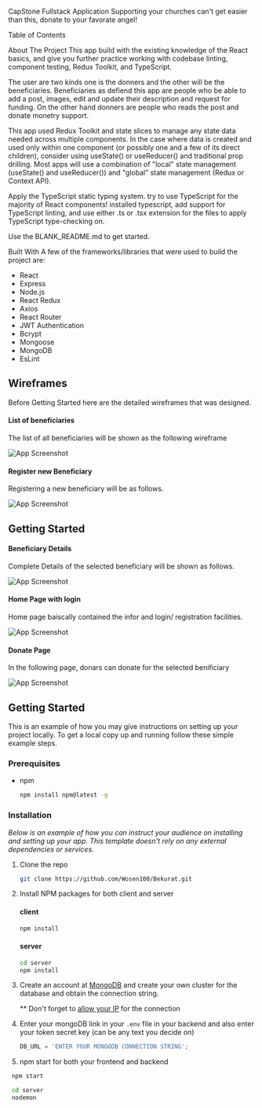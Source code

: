CapStone Fullstack Application
Supporting your churches can't get easier than this, donate to your favorate angel!

Table of Contents

About The Project
This app build with the existing knowledge of the React basics, and give you further practice working with codebase linting, component testing, Redux Toolkit, and TypeScript.

The user are two kinds one is the donners and the other will be the beneficiaries. Beneficiaries as defiend this app are people who be able to add a post, images, edit and update their description and request for funding. On the other hand donners are people who reads the post and donate monetry support.

This app used Redux Toolkit and state slices to manage any state data needed across multiple components. In the case where data is created and used only within one component (or possibly one and a few of its direct children), consider using useState() or useReducer() and traditional prop drilling. Most apps will use a combination of "local" state management (useState() and useReducer()) and "global" state management (Redux or Context API).

Apply the TypeScript static typing system. try to use TypeScript for the majority of React components! installed typescript, add support for TypeScript linting, and use either .ts or .tsx extension for the files to apply TypeScript type-checking on.

Use the BLANK_README.md to get started.

Built With
A few of the frameworks/libraries that were used to build the project are:

- React
- Express
- Node.js
- React Redux
- Axios
- React Router
- JWT Authentication
- Bcrypt
- Mongoose
- MongoDB
- EsLint

## Wireframes

Before Getting Started here are the detailed wireframes that was designed.

#### List of beneficiaries

The list of all beneficiaries will be shown as the following wireframe

![App Screenshot](https://github.com/Wosen100/Bekurat/readmeimages/beneficiaries.png)

#### Register new Beneficiary

Registering a new beneficiary will be as follows.

![App Screenshot](https://github.com/Wosen100/Bekurat/readmeimages/register_new_beneficiary.png)

## Getting Started

#### Beneficiary Details

Complete Details of the selected beneficiary will be shown as follows.

![App Screenshot](https://github.com/Wosen100/Bekurat/readmeimages/beneficiary_details.png)

#### Home Page with login

Home page baiscally contained the infor and login/ registration facilities.

![App Screenshot](https://github.com/Wosen100/Bekurat/readmeimages/home_page.png)

#### Donate Page

In the following page, donars can donate for the selected benificiary

![App Screenshot](https://github.com/Wosen100/Bekurat/readmeimages/donate_page.png)

## Getting Started

This is an example of how you may give instructions on setting up your project locally.
To get a local copy up and running follow these simple example steps.

### Prerequisites

- npm
  ```sh
  npm install npm@latest -g
  ```

### Installation

_Below is an example of how you can instruct your audience on installing and setting up your app. This template doesn't rely on any external dependencies or services._

1. Clone the repo

   ```sh
   git clone https://github.com/Wosen100/Bekurat.git
   ```

2. Install NPM packages for both client and server

   #### client

   ```sh
   npm install
   ```

   #### server

   ```sh
   cd server
   npm install
   ```

3. Create an account at [MongoDB](https://www.mongodb.com/) and create your own cluster for the database and obtain the connection string.

   \*\* Don't forget to [allow your IP](https://www.freecodecamp.org/news/get-started-with-mongodb-atlas/) for the connection

4. Enter your mongoDB link in your `.env` file in your backend and also enter your token secret key (can be any text you decide on)

   ```js
   DB_URL = 'ENTER YOUR MONGODB CONNECTION STRING';
   ```

5. npm start for both your frontend and backend

```sh
 npm start
```

```sh
 cd server
 nodemon
```
